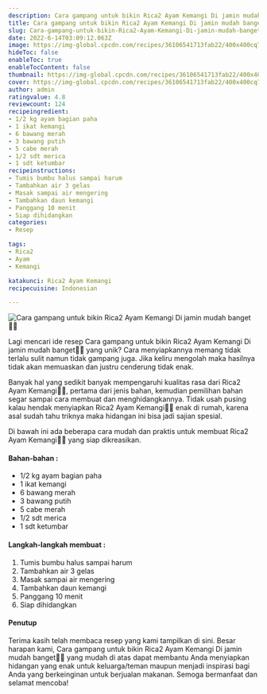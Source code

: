 ```yaml
---
description: Cara gampang untuk bikin Rica2 Ayam Kemangi Di jamin mudah banget"
title: Cara gampang untuk bikin Rica2 Ayam Kemangi Di jamin mudah banget
slug: Cara-gampang-untuk-bikin-Rica2-Ayam-Kemangi-Di-jamin-mudah-banget
date: 2022-6-14T03:09:12.063Z
image: https://img-global.cpcdn.com/recipes/36106541713fab22/400x400cq70/photo.jpg
hideToc: false
enableToc: true
enableTocContent: false
thumbnail: https://img-global.cpcdn.com/recipes/36106541713fab22/400x400cq70/photo.jpg
cover: https://img-global.cpcdn.com/recipes/36106541713fab22/400x400cq70/photo.jpg
author: admin
ratingvalue: 4.8
reviewcount: 124
recipeingredient:
- 1/2 kg ayam bagian paha
- 1 ikat kemangi
- 6 bawang merah
- 3 bawang putih
- 5 cabe merah
- 1/2 sdt merica
- 1 sdt ketumbar
recipeinstructions:
- Tumis bumbu halus sampai harum
- Tambahkan air 3 gelas
- Masak sampai air mengering
- Tambahkan daun kemangi
- Panggang 10 menit
- Siap dihidangkan
categories:
- Resep

tags:
- Rica2
- Ayam
- Kemangi

katakunci: Rica2 Ayam Kemangi
recipecuisine: Indonesian

---
```


![Cara gampang untuk bikin Rica2 Ayam Kemangi Di jamin mudah banget👩‍🍳](https://img-global.cpcdn.com/recipes/36106541713fab22/400x400cq70/photo.jpg)

Lagi mencari ide resep Cara gampang untuk bikin Rica2 Ayam Kemangi Di jamin mudah banget👩‍🍳 yang unik? Cara menyiapkannya memang tidak terlalu sulit namun tidak gampang juga. Jika keliru mengolah maka hasilnya tidak akan memuaskan dan justru cenderung tidak enak.

Banyak hal yang sedikit banyak mempengaruhi kualitas rasa dari Rica2 Ayam Kemangi👩‍🍳, pertama dari jenis bahan, kemudian pemilihan bahan segar sampai cara membuat dan menghidangkannya. Tidak usah pusing kalau hendak menyiapkan Rica2 Ayam Kemangi👩‍🍳 enak di rumah, karena asal sudah tahu triknya maka hidangan ini bisa jadi sajian spesial.

Di bawah ini ada beberapa cara mudah dan praktis untuk membuat Rica2 Ayam Kemangi👩‍🍳 yang siap dikreasikan.

<!--inarticleads1-->

#### Bahan-bahan :

- 1/2 kg ayam bagian paha
- 1 ikat kemangi
- 6 bawang merah
- 3 bawang putih
- 5 cabe merah
- 1/2 sdt merica
- 1 sdt ketumbar

<!--inarticleads2-->

#### Langkah-langkah membuat :

1. Tumis bumbu halus sampai harum
1. Tambahkan air 3 gelas
1. Masak sampai air mengering
1. Tambahkan daun kemangi
1. Panggang 10 menit
1. Siap dihidangkan

#### Penutup

Terima kasih telah membaca resep yang kami tampilkan di sini. Besar harapan kami, Cara gampang untuk bikin Rica2 Ayam Kemangi Di jamin mudah banget👩‍🍳 yang mudah di atas dapat membantu Anda menyiapkan hidangan yang enak untuk keluarga/teman maupun menjadi inspirasi bagi Anda yang berkeinginan untuk berjualan makanan. Semoga bermanfaat dan selamat mencoba!